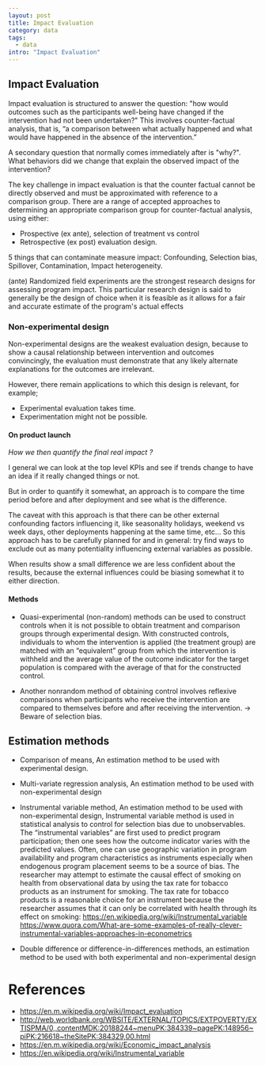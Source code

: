 ```yaml
---
layout: post
title: Impact Evaluation
category: data
tags:
  - data
intro: "Impact Evaluation"
---
```



## Impact Evaluation

Impact evaluation is structured to answer the question: "how would outcomes such as the participants well-being have changed if the intervention had not been undertaken?" This involves counter-factual analysis, that is, “a comparison between what actually happened and what would have happened in the absence of the intervention.”

A secondary question that normally comes immediately after is "why?". What behaviors did we change that explain the observed impact of the intervention?

The key challenge in impact evaluation is that the counter factual cannot be directly observed and must be approximated with reference to a comparison group. There are a range of accepted approaches to determining an appropriate comparison group for counter-factual analysis, using either:
 - Prospective (ex ante), selection of treatment vs control
 - Retrospective (ex post) evaluation design. 

5 things that can contaminate measure impact: Confounding, Selection bias, Spillover, Contamination, Impact heterogeneity.

(ante) Randomized field experiments are the strongest research designs for assessing program impact. This particular research design is said to generally be the design of choice when it is feasible as it allows for a fair and accurate estimate of the program's actual effects



### Non-experimental design

Non-experimental designs are the weakest evaluation design, because to show a causal relationship between intervention and outcomes convincingly, the evaluation must demonstrate that any likely alternate explanations for the outcomes are irrelevant.

However, there remain applications to which this design is relevant, for example;
- Experimental evaluation takes time.
- Experimentation might not be possible.

#### On product launch 

*How we then quantify the final real impact ?*

I general we can look at the top level KPIs and see if trends change to have an idea if it really changed things or not. 

But in order to quantify it somewhat, an approach is to compare the time period before and after deployment and see what is the difference.

The caveat with this approach is that there can be other external confounding factors influencing it, like seasonality holidays, weekend vs week days, other deployments happening at the same time, etc... So this approach has to be carefully planned for and in general: try find ways to exclude out as many potentiality influencing external variables as possible.

When results show a small difference we are less confident about the results, because the external influences could be biasing somewhat it to either direction.


#### Methods

- Quasi-experimental (non-random) methods can be used to construct controls when it is not possible to obtain treatment and comparison groups through experimental design. With constructed controls, individuals to whom the intervention is applied (the treatment group) are matched with an “equivalent” group from which the intervention is withheld and the average value of the outcome indicator for the target population is compared with the average of that for the constructed control.

- Another nonrandom method of obtaining control involves reflexive comparisons when participants who receive the intervention are compared to themselves before and after receiving the intervention. -> Beware of selection bias.





## Estimation methods

- Comparison of means, An estimation method to be used with experimental design.

- Multi-variate regression analysis, An estimation method to be used with non-experimental design

- Instrumental variable method, An estimation method to be used with non-experimental design, Instrumental variable method is used in statistical analysis to control for selection bias due to unobservables. The “instrumental variables” are first used to predict program participation; then one sees how the outcome indicator varies with the predicted values. Often, one can use geographic variation in program availability and program characteristics as instruments especially when endogenous program placement seems to be a source of bias. The researcher may attempt to estimate the causal effect of smoking on health from observational data by using the tax rate for tobacco products as an instrument for smoking. The tax rate for tobacco products is a reasonable choice for an instrument because the researcher assumes that it can only be correlated with health through its effect on smoking: https://en.wikipedia.org/wiki/Instrumental_variable https://www.quora.com/What-are-some-examples-of-really-clever-instrumental-variables-approaches-in-econometrics

- Double difference or difference-in-differences methods, an estimation method to be used with both experimental and non-experimental design



# References

- https://en.m.wikipedia.org/wiki/Impact_evaluation
- http://web.worldbank.org/WBSITE/EXTERNAL/TOPICS/EXTPOVERTY/EXTISPMA/0,,contentMDK:20188244~menuPK:384339~pagePK:148956~piPK:216618~theSitePK:384329,00.html
- https://en.m.wikipedia.org/wiki/Economic_impact_analysis
- https://en.wikipedia.org/wiki/Instrumental_variable
